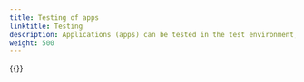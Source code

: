 ```yaml
---
title: Testing of apps
linktitle: Testing
description: Applications (apps) can be tested in the test environment, or locally.
weight: 500
---
```


{{<children description="true">}}
